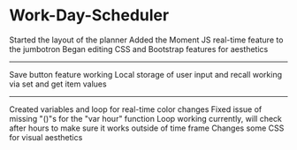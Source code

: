 # Work-Day-Scheduler

Started the layout of the planner
Added the Moment JS real-time feature to the jumbotron
Began editing CSS and Bootstrap features for aesthetics

---

Save button feature working
Local storage of user input and recall working via set and get item values

---

Created variables and loop for real-time color changes
Fixed issue of missing "()"s for the "var hour" function
Loop working currently, will check after hours to make sure it works outside of time frame
Changes some CSS for visual aesthetics
